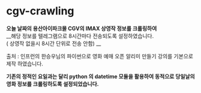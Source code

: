 # cgv-crawling

__오늘 날짜의 용산아이파크몰 CGV의 IMAX 상영작 정보를 크롤링하여__  
__해당 정보를 텔레그램으로 8시간마다 전송되도록 설정하였습니다.  
   ( 상영작 없을시 8시간 단위로 전송 안함) __

출처 : 인프런의 한승우님의 파이썬으로 영화 예매 오픈 알리미 만들기 강의를 기본으로 제작 하였습니다.

__기존의 정적인 요일과는 달리 python 의 datetime 모듈을 활용하여 동적으로 당일날의 영화 정보를 크롤링하도록 설정되었습니다.__
